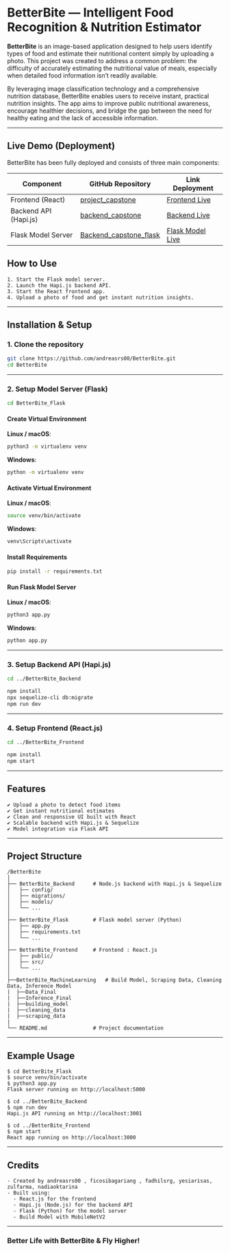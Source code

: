 # BetterBite — Intelligent Food Recognition & Nutrition Estimator

**BetterBite** is an image-based application designed to help users identify types of food and estimate their nutritional content simply by uploading a photo. This project was created to address a common problem: the difficulty of accurately estimating the nutritional value of meals, especially when detailed food information isn’t readily available.

By leveraging image classification technology and a comprehensive nutrition database, BetterBite enables users to receive instant, practical nutrition insights. The app aims to improve public nutritional awareness, encourage healthier decisions, and bridge the gap between the need for healthy eating and the lack of accessible information.

---

## Live Demo (Deployment)

BetterBite has been fully deployed and consists of three main components:

| Component           | GitHub Repository                                                                 | Link Deployment                                                                 |
|--------------------|------------------------------------------------------------------------------------|------------------------------------------------------------------------------|
| Frontend (React)   | [project_capstone](https://github.com/nadiaoktarina/project_capstone)             | [Frontend Live](https://nadiaoktarina.github.io/project_capstone/)          |
| Backend API (Hapi.js) | [backend_capstone](https://github.com/nadiaoktarina/backend_capstone)         | [Backend Live](https://backendcapstone-production-2dd2.up.railway.app/)     |
| Flask Model Server | [Backend_capstone_flask](https://github.com/yesiarisas/Backend_capstone_flask)    | [Flask Model Live](https://grateful-magic-production-761e.up.railway.app/)  |


## How to Use

```
1. Start the Flask model server.
2. Launch the Hapi.js backend API.
3. Start the React frontend app.
4. Upload a photo of food and get instant nutrition insights.
```

---

## Installation & Setup

### 1. **Clone the repository**

```sh
git clone https://github.com/andreasrs00/BetterBite.git
cd BetterBite
```

---

### 2. **Setup Model Server (Flask)**

```sh
cd BetterBite_Flask
```

#### Create Virtual Environment

**Linux / macOS**:
```sh
python3 -m virtualenv venv
```

**Windows**:
```sh
python -m virtualenv venv
```

#### Activate Virtual Environment

**Linux / macOS**:
```sh
source venv/bin/activate
```

**Windows**:
```sh
venv\Scripts\activate
```

#### Install Requirements

```sh
pip install -r requirements.txt
```

#### Run Flask Model Server

**Linux / macOS**:
```sh
python3 app.py
```

**Windows**:
```sh
python app.py
```

---

### 3. **Setup Backend API (Hapi.js)**

```sh
cd ../BetterBite_Backend
```

```sh
npm install
npx sequelize-cli db:migrate
npm run dev
```

---

### 4. **Setup Frontend (React.js)**

```sh
cd ../BetterBite_Frontend
```

```sh
npm install
npm start
```

---

## Features

```
✔ Upload a photo to detect food items  
✔ Get instant nutritional estimates  
✔ Clean and responsive UI built with React  
✔ Scalable backend with Hapi.js & Sequelize  
✔ Model integration via Flask API  
```

---

## Project Structure

```
/BetterBite
│
├── BetterBite_Backend      # Node.js backend with Hapi.js & Sequelize
│   ├── config/
│   ├── migrations/
│   ├── models/
│   └── ...
│
├── BetterBite_Flask        # Flask model server (Python)
│   ├── app.py
│   ├── requirements.txt
│   └── ...
│
├── BetterBite_Frontend     # Frontend : React.js 
│   ├── public/
│   ├── src/
│   └── ...
│
├──BetterBite_MachineLearning   # Build Model, Scraping Data, Cleaning Data, Inference Model
|  ├──Data_Final
|  ├──Inference_Final
|  ├──building_model
|  ├──cleaning_data
|  ├──scraping_data
|
└── README.md               # Project documentation
```

---

## Example Usage

```
$ cd BetterBite_Flask
$ source venv/bin/activate
$ python3 app.py
Flask server running on http://localhost:5000

$ cd ../BetterBite_Backend
$ npm run dev
Hapi.js API running on http://localhost:3001

$ cd ../BetterBite_Frontend
$ npm start
React app running on http://localhost:3000
```

---


## Credits

```
- Created by andreasrs00 , ficosibagariang , fadhilsrg, yesiarisas, zulfarma, nadiaoktarina
- Built using:
  - React.js for the frontend   
  - Hapi.js (Node.js) for the backend API  
  - Flask (Python) for the model server
  - Build Model with MobileNetV2 
```

---

### Better Life with BetterBite & Fly Higher!
